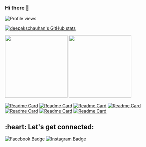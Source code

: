 ### Hi there 👋

<!--
**deepakschauhan/deepakschauhan** is a ✨ _special_ ✨ repository because its `README.md` (this file) appears on your GitHub profile.

Here are some ideas to get you started:

- 🔭 I’m currently working on ...
- 🌱 I’m currently learning ...
- 👯 I’m looking to collaborate on ...
- 🤔 I’m looking for help with ...
- 💬 Ask me about ...
- 📫 How to reach me: ...
- 😄 Pronouns: ...
- ⚡ Fun fact: ...
-->

![Profile views](https://gpvc.arturio.dev/deepakschauhan)

[![deepakschauhan's GitHub stats](https://github-readme-stats.vercel.app/api?username=deepakschauhan&theme=flag-india&show_icons=true)](https://github.com/anuraghazra/github-readme-stats)



<img src="https://github-readme-stats.vercel.app/api/top-langs/?username=deepakschauhan&theme=radical&layout=compact" width="" height="200em" />
<img src="http://github-readme-streak-stats.herokuapp.com/?user=deepakschauhan&count_private=true&theme=chartreuse-dark" width="" height="200em" />

[![Readme Card](https://github-readme-stats.vercel.app/api/pin/?username=deepakschauhan&repo=billManage)](https://github.com/deepakschauhan/billManage)
[![Readme Card](https://github-readme-stats.vercel.app/api/pin/?username=deepakschauhan&repo=taxinvoice)](https://github.com/deepakschauhan/taxinvoice)
[![Readme Card](https://github-readme-stats.vercel.app/api/pin/?username=deepakschauhan&repo=deepakschauhan.github.io)](https://github.com/deepakschauhan/deepakschauhan.github.io)
[![Readme Card](https://github-readme-stats.vercel.app/api/pin/?username=deepakschauhan&repo=yajan-doc)](https://github.com/deepakschauhan/yajan-doc)
[![Readme Card](https://github-readme-stats.vercel.app/api/pin/?username=deepakschauhan&repo=rdmahp)](https://github.com/deepakschauhan/rdmahp)
[![Readme Card](https://github-readme-stats.vercel.app/api/pin/?username=deepakschauhan&repo=awgpstore)](https://github.com/deepakschauhan/awgpstore)
[![Readme Card](https://github-readme-stats.vercel.app/api/pin/?username=deepakschauhan&repo=webapp-awgp-erp)](https://github.com/deepakschauhan/webapp-awgp-erp)

<h2 align="left">:heart: Let's get connected:</h2>

[![Facebook Badge](https://img.shields.io/badge/-@Deepak_$_chauhan-3b5998?style=flat-square&labelColor=3b5998&logo=facebook&logoColor=white&link=https://www.facebook.com/nidhi.yadav.902604)](https://www.facebook.com/nidhi.yadav.902604) [![Instagram Badge](https://img.shields.io/badge/-@Deepak_$_chauhan-D7008A?style=flat-square&labelColor=D7008A&logo=Instagram&logoColor=white&link=https://www.instagram.com/deepak_s_chauhan/)](https://www.instagram.com/deepak_s_chauhan/)
